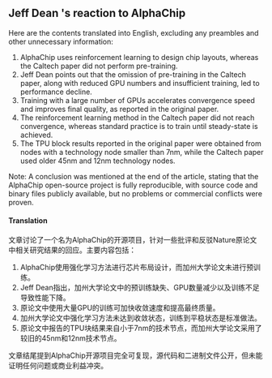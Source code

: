 ## Jeff Dean 's reaction to AlphaChip

Here are the contents translated into English, excluding any preambles and other unnecessary information:

1. AlphaChip uses reinforcement learning to design chip layouts, whereas the Caltech paper did not perform pre-training.
2. Jeff Dean points out that the omission of pre-training in the Caltech paper, along with reduced GPU numbers and insufficient training, led to performance decline.
3. Training with a large number of GPUs accelerates convergence speed and improves final quality, as reported in the original paper.
4. The reinforcement learning method in the Caltech paper did not reach convergence, whereas standard practice is to train until steady-state is achieved.
5. The TPU block results reported in the original paper were obtained from nodes with a technology node smaller than 7nm, while the Caltech paper used older 45nm and 12nm technology nodes.

Note: A conclusion was mentioned at the end of the article, stating that the AlphaChip open-source project is fully reproducible, with source code and binary files publicly available, but no problems or commercial conflicts were proven.

#### Translation 

文章讨论了一个名为AlphaChip的开源项目，针对一些批评和反驳Nature原论文中相关研究结果的回应。主要内容包括：

1. AlphaChip使用强化学习方法进行芯片布局设计，而加州大学论文未进行预训练。
2. Jeff Dean指出，加州大学论文中的预训练缺失、GPU数量减少以及训练不足导致性能下降。
3. 原论文中使用大量GPU的训练可加快收敛速度和提高最终质量。
4. 加州大学论文中强化学习方法未达到收敛状态，训练到平稳状态是标准做法。
5. 原论文中报告的TPU块结果来自小于7nm的技术节点，而加州大学论文采用了较旧的45nm和12nm技术节点。

文章结尾提到AlphaChip开源项目完全可复现，源代码和二进制文件公开，但未能证明任何问题或商业利益冲突。